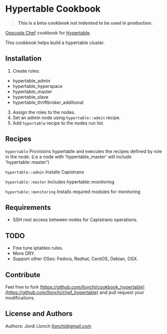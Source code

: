 Hypertable Cookbook
===================

>  __This is a beta cookbook not indented to be used in production.__

[Opscode Chef](http://opscode.com/chef) cookbook for [Hypertable](http://www.hypertable.org/).

This cookbook helps build a hypertable cluster.

Installation
------------

1. Create roles:

 * hypertable\_admin
 * hypertable\_hyperspace
 * hypertable\_master
 * hypertable\_slave
 * hypertable\_thriftbroker\_additional

3. Assign the roles to the nodes.
4. Set an admin node using `hypertable::admin` recipe.
5. Add `hypertable` recipe to the nodes run list.

Recipes
-------

`hypertable` Provisions hypertable and executes the recipes defined by role in the node. (i.e a node with 'hypertable\_master' will include 'hypertable::master')

`hypertable::admin` Installs Capistrano

`hypertable::master` Includes hypertable::monitoring

`hypertable::monitoring` Installs required modules for monitoring


Requirements
------------

* SSH root access between nodes for Capistrano operations.

TODO
----

* Fine tune iptables rules.
* More DRY.
* Support other OSes: Fedora, Redhat, CentOS, Debian, OSX.

Contribute
----------

Feel free to fork [https://github.com/llonchj/cookbook_hypertable](https://github.com/llonchj/chef_hypertable) and pull request your modifications.

License and Authors
-------------------
Authors: Jordi Llonch <llonchj@gmail.com>

